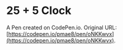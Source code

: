 # 25 + 5 Clock

A Pen created on CodePen.io. Original URL: [https://codepen.io/pmae8/pen/oNKKwvx](https://codepen.io/pmae8/pen/oNKKwvx).

